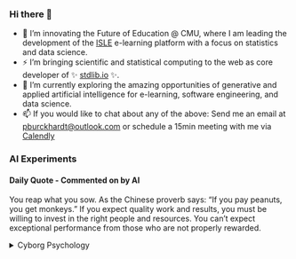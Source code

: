 ### Hi there 👋

-   📖 I’m innovating the Future of Education @ CMU, where I am leading the development of the [ISLE](https://stat.cmu.edu/isle) e-learning platform with a focus on statistics and data science.
-   ⚡ I’m bringing scientific and statistical computing to the web as core developer of ✨ [stdlib.io](https://stdlib.io) ✨.
-   🔭 I’m currently exploring the amazing opportunities of generative and applied artificial intelligence for e-learning, software engineering, and data science.
-   📫 If you would like to chat about any of the above: Send me an email at [pburckhardt@outlook.com](mailto:pburckhardt@outlook.com) or schedule a 15min meeting with me via [Calendly](https://calendly.com/philipp-burckhardt/15-minute-meeting)

### AI Experiments

#### Daily Quote - Commented on by AI

<!-- <quote> -->

You reap what you sow. As the Chinese proverb says: “If you pay peanuts, you get monkeys.” If you expect quality work and results, you must be willing to invest in the right people and resources. You can’t expect exceptional performance from those who are not properly rewarded.

<!-- </quote> -->

<details>
  <summary>Cyborg Psychology</summary>
    
  https://user-images.githubusercontent.com/1913638/233655652-3dd1797c-8cf3-4099-9014-e8fa22ea01eb.mp4
  
  #### ⚡[Take the test!](http://cyborg-psychology.com/) 🚀
  </details>
